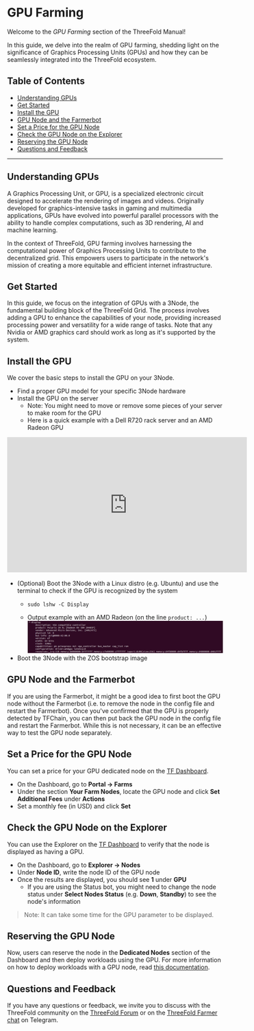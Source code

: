 <h1>GPU Farming</h1>

Welcome to the *GPU Farming* section of the ThreeFold Manual! 

In this guide, we delve into the realm of GPU farming, shedding light on the significance of Graphics Processing Units (GPUs) and how they can be seamlessly integrated into the ThreeFold ecosystem.

<h2>Table of Contents</h2>

- [Understanding GPUs](#understanding-gpus)
- [Get Started](#get-started)
- [Install the GPU](#install-the-gpu)
- [GPU Node and the Farmerbot](#gpu-node-and-the-farmerbot)
- [Set a Price for the GPU Node](#set-a-price-for-the-gpu-node)
- [Check the GPU Node on the Explorer](#check-the-gpu-node-on-the-explorer)
- [Reserving the GPU Node](#reserving-the-gpu-node)
- [Questions and Feedback](#questions-and-feedback)

***

## Understanding GPUs

A Graphics Processing Unit, or GPU, is a specialized electronic circuit designed to accelerate the rendering of images and videos. Originally developed for graphics-intensive tasks in gaming and multimedia applications, GPUs have evolved into powerful parallel processors with the ability to handle complex computations, such as 3D rendering, AI and machine learning. 

In the context of ThreeFold, GPU farming involves harnessing the computational power of Graphics Processing Units to contribute to the decentralized grid. This empowers users to participate in the network's mission of creating a more equitable and efficient internet infrastructure.

## Get Started

In this guide, we focus on the integration of GPUs with a 3Node, the fundamental building block of the ThreeFold Grid. The process involves adding a GPU to enhance the capabilities of your node, providing increased processing power and versatility for a wide range of tasks. Note that any Nvidia or AMD graphics card should work as long as it's supported by the system.

## Install the GPU

We cover the basic steps to install the GPU on your 3Node.

* Find a proper GPU model for your specific 3Node hardware
* Install the GPU on the server 
  * Note: You might need to move or remove some pieces of your server to make room for the GPU
  * Here is a quick example with a Dell R720 rack server and an AMD Radeon GPU

<div class="youtubeVideoWrapper">
<iframe width="560" height="315" src="https://www.youtube.com/embed/o10Ef963vsY?si=-64Tu-xx_VIX9JAM" title="ThreeFold GPU Farming" frameborder="0" allow="accelerometer; autoplay; clipboard-write; encrypted-media; gyroscope; picture-in-picture; web-share" allowfullscreen></iframe>
</div>

* (Optional) Boot the 3Node with a Linux distro (e.g. Ubuntu) and use the terminal to check if the GPU is recognized by the system
  * ```
    sudo lshw -C Display
    ```
  * Output example with an AMD Radeon (on the line `product: ...`)
![gpu_farming](./img/cli_display_gpu.png)
* Boot the 3Node with the ZOS bootstrap image

## GPU Node and the Farmerbot

If you are using the Farmerbot, it might be a good idea to first boot the GPU node without the Farmerbot (i.e. to remove the node in the config file and restart the Farmerbot). Once you've confirmed that the GPU is properly detected by TFChain, you can then put back the GPU node in the config file and restart the Farmerbot. While this is not necessary, it can be an effective way to test the GPU node separately.

## Set a Price for the GPU Node

You can set a price for your GPU dedicated node on the [TF Dashboard](https://dashboard.grid.tf/).

* On the Dashboard, go to **Portal -> Farms**
* Under the section **Your Farm Nodes**, locate the GPU node and click **Set Additional Fees** under **Actions**
* Set a monthly fee (in USD) and click **Set**

## Check the GPU Node on the Explorer

You can use the Explorer on the [TF Dashboard](https://dashboard.grid.tf/) to verify that the node is displayed as having a GPU.

* On the Dashboard, go to **Explorer -> Nodes**
* Under **Node ID**, write the node ID of the GPU node
* Once the results are displayed, you should see **1** under **GPU**
   * If you are using the Status bot, you might need to change the node status under **Select Nodes Status** (e.g. **Down**, **Standby**) to see the node's information

> Note: It can take some time for the GPU parameter to be displayed.

## Reserving the GPU Node

Now, users can reserve the node in the **Dedicated Nodes** section of the Dashboard and then deploy workloads using the GPU. For more information on how to deploy workloads with a GPU node, read [this documentation](../../dashboard/portal/dashboard_portal_dedicated_nodes.md#gpu-support).

## Questions and Feedback

If you have any questions or feedback, we invite you to discuss with the ThreeFold community on the [ThreeFold Forum](https://forum.threefold.io/) or on the [ThreeFold Farmer chat](https://t.me/threefoldfarmers) on Telegram.